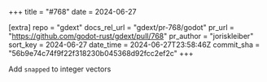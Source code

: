 +++
title = "#768"
date = 2024-06-27

[extra]
repo = "gdext"
docs_rel_url = "gdext/pr-768/godot"
pr_url = "https://github.com/godot-rust/gdext/pull/768"
pr_author = "joriskleiber"
sort_key = 2024-06-27
date_time = 2024-06-27T23:58:46Z
commit_sha = "56b9e74c74f9f22f318230b045368d92fcc2ef2c"
+++

Add `snapped` to integer vectors
